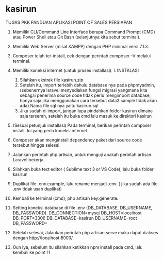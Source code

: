 # kasirun
TUGAS PKK
PANDUAN APLIKASI POINT OF SALES
PERSIAPAN
1.	Memiliki CLI/Command Line Interface berupa Command Prompt (CMD) atau Power Shell atau Git Bash (selanjutnya kita sebut terminal).
2.	Memiliki Web Server (misal XAMPP) dengan PHP minimal versi 7.1.3.
3.	Composer telah ter-install, cek dengan perintah composer -V melalui terminal.
4.	Memiliki koneksi internet (untuk proses installasi).
I. INSTALASI
	1.	Silahkan ekstrak file kasirun.zip
	2.	Setelah itu, import terlebih dahulu database nya pada phpmyadmin, 	(sebenernya laravel menyediakan fungsi migrasi yangmana kita sebagai penerima 	source code tidak perlu mengimport database, hanya saja jika menggunakan cara 	tersebut data2 sample tidak akan ada)
	Nama file sql nya yaitu kasirun.sql
	3.	Jika sudah di import, jangan lupa pindahkan folder kasirun dimana saja 			terserah, setelah itu buka cmd lalu masuk ke direktori kasirun
4.	(Sesuai petunjuk installasi) Pada terminal, berikan perintah composer 	install. Ini yang perlu koneksi internet.
5.	Composer akan menginstall dependency paket dari source code 	tersebut hingga selesai.
6.	Jalankan perintah php artisan, untuk menguji apakah perintah artisan  	Laravel bekerja.
7.	Silahkan buka text editor ( Sublime text 3 or VS Code), lalu buka folder   	kasirun
8.	Duplikat file .env.example, lalu rename menjadi .env. ( jika sudah ada 	file .env tidak usah duplikat)
9.	Kembali ke terminal (cmd), php artisan key:generate.



10.	Setting koneksi database di file .env (DB_DATABASE, DB_USERNAME, DB_PASSWORD).
DB_CONNECTION=mysql
DB_HOST=localhost
DB_PORT=3306
DB_DATABASE=kasirun
DB_USERNAME=root
DB_PASSWORD=
11.	Setelah selesai, Jalankan perintah php artisan serve maka dapat 	diakses dengan http://localhost:8000/
12.	Ouh iya, sebelum itu silahkan ketikkan npm install pada cmd, lalu 	kembali ke point 11







